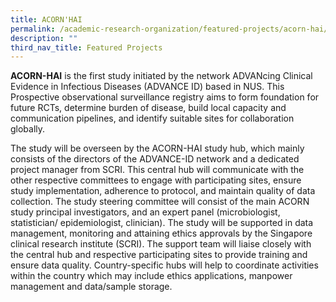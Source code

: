 ```yaml
---
title: ACORN'HAI
permalink: /academic-research-organization/featured-projects/acorn-hai/
description: ""
third_nav_title: Featured Projects
---
```

**ACORN-HAI** is the first study initiated by the network ADVANcing Clinical Evidence in Infectious Diseases (ADVANCE ID) based in NUS. This Prospective observational surveillance registry aims to form foundation for future RCTs, determine burden of disease, build local capacity and communication pipelines, and identify suitable sites for collaboration globally. 

The study will be overseen by the ACORN-HAI study hub, which mainly consists of the directors of the ADVANCE-ID network and a dedicated project manager from SCRI. This central hub will communicate with the other respective committees to engage with participating sites, ensure study implementation, adherence to protocol, and maintain quality of data collection. The study steering committee will consist of the main ACORN study principal investigators, and an expert panel (microbiologist, statistician/ epidemiologist, clinician). The study will be supported in data management, monitoring and attaining ethics approvals by the Singapore clinical research institute (SCRI). The support team will liaise closely with the central hub and respective participating sites to provide training and ensure data quality. Country-specific hubs will help to coordinate activities within the country which may include ethics applications, manpower management and data/sample storage.
